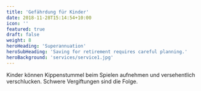 ```yaml
---
title: 'Gefährdung für Kinder'
date: 2018-11-28T15:14:54+10:00
icon: ''
featured: true
draft: false
weight: 8
heroHeading: 'Superannuation'
heroSubHeading: 'Saving for retirement requires careful planning.'
heroBackground: 'services/service1.jpg'
---
```


Kinder können Kippenstummel beim Spielen aufnehmen und versehentlich verschlucken. Schwere Vergiftungen sind die Folge.